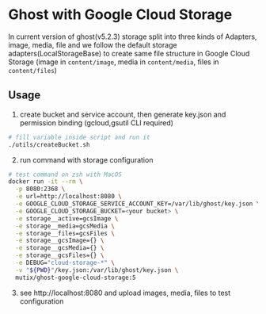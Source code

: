 # Ghost with Google Cloud Storage

In current version of ghost(v5.2.3) storage split into three kinds of Adapters, image, media, file and we follow the default storage adapters(LocalStorageBase) to create same file structure in Google Cloud Storage (image in `content/image`, media in `content/media`, files in `content/files`)

## Usage

1. create bucket and service account, then generate key.json and permission binding (gcloud,gsutil CLI required)

```sh
# fill variable inside script and run it
./utils/createBucket.sh
```

2. run command with storage configuration

```sh
# test command on zsh with MacOS
docker run -it --rm \
  -p 8080:2368 \
  -e url=http://localhost:8080 \
  -e GOOGLE_CLOUD_STORAGE_SERVICE_ACCOUNT_KEY=/var/lib/ghost/key.json \
  -e GOOGLE_CLOUD_STORAGE_BUCKET=<your bucket> \
  -e storage__active=gcsImage \
  -e storage__media=gcsMedia \
  -e storage__files=gcsFiles \
  -e storage__gcsImage={} \
  -e storage__gcsMedia={} \
  -e storage__gcsFiles={} \
  -e DEBUG="cloud-storage-*" \
  -v "${PWD}"/key.json:/var/lib/ghost/key.json \
  mutix/ghost-google-cloud-storage:5
```

3. see http://localhost:8080 and upload images, media, files to test configuration
